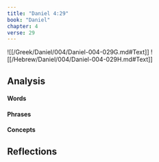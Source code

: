 ```yaml
---
title: "Daniel 4:29"
book: "Daniel"
chapter: 4
verse: 29
---
```

![[/Greek/Daniel/004/Daniel-004-029G.md#Text]]
![[/Hebrew/Daniel/004/Daniel-004-029H.md#Text]]

## Analysis

#### Words

#### Phrases

#### Concepts

## Reflections
